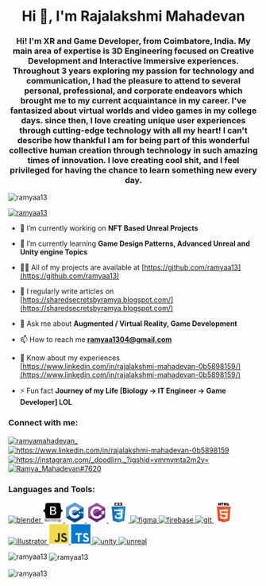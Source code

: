 <h1 align="center">Hi 👋, I'm Rajalakshmi Mahadevan</h1>
<h3 align="center">Hi! I'm XR and Game Developer, from Coimbatore, India. My main area of expertise is 3D Engineering focused on Creative Development and Interactive Immersive experiences. Throughout 3 years exploring my passion for technology and communication, I had the pleasure to attend to several personal, professional, and corporate endeavors which brought me to my current acquaintance in my career. I've fantasized about virtual worlds and video games in my college days. since then, I love creating unique user experiences through cutting-edge technology with all my heart! I can't describe how thankful I am for being part of this wonderful collective human creation through technology in such amazing times of innovation. I love creating cool shit, and I feel privileged for having the chance to learn something new every day.</h3>

<p align="left"> <img src="https://komarev.com/ghpvc/?username=ramyaa13&label=Profile%20views&color=0e75b6&style=flat" alt="ramyaa13" /> </p>

<p align="left"> <a href="https://github.com/ryo-ma/github-profile-trophy"><img src="https://github-profile-trophy.vercel.app/?username=ramyaa13" alt="ramyaa13" /></a> </p>

- 🔭 I’m currently working on **NFT Based Unreal Projects**

- 🌱 I’m currently learning **Game Design Patterns, Advanced Unreal and Unity engine Topics**

- 👨‍💻 All of my projects are available at [https://github.com/ramyaa13](https://github.com/ramyaa13)

- 📝 I regularly write articles on [https://sharedsecretsbyramya.blogspot.com/](https://sharedsecretsbyramya.blogspot.com/)

- 💬 Ask me about **Augmented / Virtual Reality, Game Development**

- 📫 How to reach me **ramyaa1304@gmail.com**

- 📄 Know about my experiences [https://www.linkedin.com/in/rajalakshmi-mahadevan-0b5898159/](https://www.linkedin.com/in/rajalakshmi-mahadevan-0b5898159/)

- ⚡ Fun fact **Journey of my Life [Biology -> IT Engineer -> Game Developer] LOL**

<h3 align="left">Connect with me:</h3>
<p align="left">
<a href="https://twitter.com/ramyamahadevan_" target="blank"><img align="center" src="https://raw.githubusercontent.com/rahuldkjain/github-profile-readme-generator/master/src/images/icons/Social/twitter.svg" alt="ramyamahadevan_" height="30" width="40" /></a>
<a href="https://linkedin.com/in/rajalakshmi-mahadevan-0b5898159" target="blank"><img align="center" src="https://raw.githubusercontent.com/rahuldkjain/github-profile-readme-generator/master/src/images/icons/Social/linked-in-alt.svg" alt="https://www.linkedin.com/in/rajalakshmi-mahadevan-0b5898159" height="30" width="40" /></a>
<a href="https://instagram.com/_doodlirn._" target="blank"><img align="center" src="https://raw.githubusercontent.com/rahuldkjain/github-profile-readme-generator/master/src/images/icons/Social/instagram.svg" alt="https://instagram.com/_doodlirn._?igshid=ymmymta2m2y=" height="30" width="40" /></a>
<a href="https://discord.gg/Ramya_Mahadevan#7620" target="blank"><img align="center" src="https://raw.githubusercontent.com/rahuldkjain/github-profile-readme-generator/master/src/images/icons/Social/discord.svg" alt="Ramya_Mahadevan#7620" height="30" width="40" /></a>
</p>

<h3 align="left">Languages and Tools:</h3>
<p align="left"> <a href="https://www.blender.org/" target="_blank" rel="noreferrer"> <img src="https://download.blender.org/branding/community/blender_community_badge_white.svg" alt="blender" width="40" height="40"/> </a> <a href="https://getbootstrap.com" target="_blank" rel="noreferrer"> <img src="https://raw.githubusercontent.com/devicons/devicon/master/icons/bootstrap/bootstrap-plain-wordmark.svg" alt="bootstrap" width="40" height="40"/> </a> <a href="https://www.w3schools.com/cpp/" target="_blank" rel="noreferrer"> <img src="https://raw.githubusercontent.com/devicons/devicon/master/icons/cplusplus/cplusplus-original.svg" alt="cplusplus" width="40" height="40"/> </a> <a href="https://www.w3schools.com/cs/" target="_blank" rel="noreferrer"> <img src="https://raw.githubusercontent.com/devicons/devicon/master/icons/csharp/csharp-original.svg" alt="csharp" width="40" height="40"/> </a> <a href="https://www.w3schools.com/css/" target="_blank" rel="noreferrer"> <img src="https://raw.githubusercontent.com/devicons/devicon/master/icons/css3/css3-original-wordmark.svg" alt="css3" width="40" height="40"/> </a> <a href="https://www.figma.com/" target="_blank" rel="noreferrer"> <img src="https://www.vectorlogo.zone/logos/figma/figma-icon.svg" alt="figma" width="40" height="40"/> </a> <a href="https://firebase.google.com/" target="_blank" rel="noreferrer"> <img src="https://www.vectorlogo.zone/logos/firebase/firebase-icon.svg" alt="firebase" width="40" height="40"/> </a> <a href="https://git-scm.com/" target="_blank" rel="noreferrer"> <img src="https://www.vectorlogo.zone/logos/git-scm/git-scm-icon.svg" alt="git" width="40" height="40"/> </a> <a href="https://www.w3.org/html/" target="_blank" rel="noreferrer"> <img src="https://raw.githubusercontent.com/devicons/devicon/master/icons/html5/html5-original-wordmark.svg" alt="html5" width="40" height="40"/> </a> <a href="https://www.adobe.com/in/products/illustrator.html" target="_blank" rel="noreferrer"> <img src="https://www.vectorlogo.zone/logos/adobe_illustrator/adobe_illustrator-icon.svg" alt="illustrator" width="40" height="40"/> </a> <a href="https://developer.mozilla.org/en-US/docs/Web/JavaScript" target="_blank" rel="noreferrer"> <img src="https://raw.githubusercontent.com/devicons/devicon/master/icons/javascript/javascript-original.svg" alt="javascript" width="40" height="40"/> </a> <a href="https://www.typescriptlang.org/" target="_blank" rel="noreferrer"> <img src="https://raw.githubusercontent.com/devicons/devicon/master/icons/typescript/typescript-original.svg" alt="typescript" width="40" height="40"/> </a> <a href="https://unity.com/" target="_blank" rel="noreferrer"> <img src="https://www.vectorlogo.zone/logos/unity3d/unity3d-icon.svg" alt="unity" width="40" height="40"/> </a> <a href="https://unrealengine.com/" target="_blank" rel="noreferrer"> <img src="https://raw.githubusercontent.com/kenangundogan/fontisto/036b7eca71aab1bef8e6a0518f7329f13ed62f6b/icons/svg/brand/unreal-engine.svg" alt="unreal" width="40" height="40"/> </a> </p>

<p><img align="left" src="https://github-readme-stats.vercel.app/api/top-langs?username=ramyaa13&show_icons=true&locale=en&layout=compact" alt="ramyaa13" /></p>

<p>&nbsp;<img align="center" src="https://github-readme-stats.vercel.app/api?username=ramyaa13&show_icons=true&locale=en" alt="ramyaa13" /></p>

<p><img align="center" src="https://github-readme-streak-stats.herokuapp.com/?user=ramyaa13&" alt="ramyaa13" /></p>

<!---
ramyaa13/ramyaa13 is a ✨ special ✨ repository because its `README.md` (this file) appears on your GitHub profile.
You can click the Preview link to take a look at your changes.
--->
